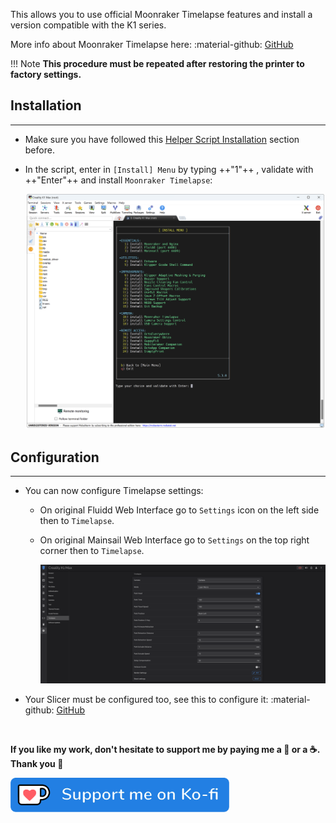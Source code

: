 This allows you to use official Moonraker Timelapse features and install a version compatible with the K1 series.

More info about Moonraker Timelapse here: :material-github: [GitHub](https://github.com/mainsail-crew/moonraker-timelapse)

!!! Note
    **This procedure must be repeated after restoring the printer to factory settings.**


## Installation
<hr>

- Make sure you have followed this <a href="../../helper-script/helper-script-installation">Helper Script Installation</a> section before.

- In the script, enter in `[Install] Menu` by typing ++"1"++ , validate with ++"Enter"++ and install `Moonraker Timelapse`:

    <img width="900" src="../../assets/img/Creality-Helper-Script/Install_Menu.png">


## Configuration
<hr>

- You can now configure Timelapse settings:

  - On original Fluidd Web Interface go to `Settings` icon on the left side then to `Timelapse`.
  - On original Mainsail Web Interface go to `Settings` on the top right corner then to `Timelapse`.

    <img width="900" src="../../assets/img/Use-Timelapse/Fluidd_Timelapse.png">

- Your Slicer must be configured too, see this to configure it: :material-github: [GitHub](https://github.com/mainsail-crew/moonraker-timelapse/blob/main/docs/configuration.md#slicer-setup)

<br />

**If you like my work, don't hesitate to support me by paying me a 🍺 or a ☕. Thank you 🙂**

<a href="https://ko-fi.com/guilouz" target="_blank"><img width="350" src="../../assets/img/home/Ko-fi.png"></a>
